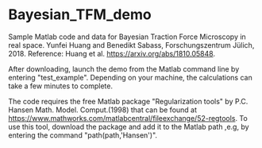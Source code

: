 # Bayesian_TFM_demo
Sample Matlab code and data for Bayesian Traction Force Microscopy in real space.
Yunfei Huang and Benedikt Sabass, Forschungszentrum Jülich, 2018.
Reference: Huang et al. https://arxiv.org/abs/1810.05848.

After downloading, launch the demo from the Matlab command line by entering "test_example". Depending on your machine, the calculations can take a few minutes to complete.

The code requires the free Matlab package "Regularization tools" by P.C.
Hansen Math. Model. Comput.(1998) that can be found at
https://www.mathworks.com/matlabcentral/fileexchange/52-regtools.
To use this tool, download the package and add it to the Matlab path
,e.g, by entering the command "path(path,'Hansen')".
